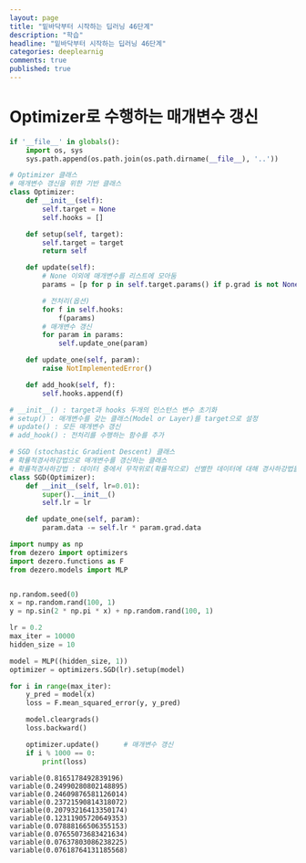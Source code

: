 ```yaml
---
layout: page
title: "밑바닥부터 시작하는 딥러닝 46단계"
description: "학습"
headline: "밑바닥부터 시작하는 딥러닝 46단계"
categories: deeplearnig
comments: true
published: true
---
```

# Optimizer로 수행하는 매개변수 갱신    

```python
if '__file__' in globals():
    import os, sys
    sys.path.append(os.path.join(os.path.dirname(__file__), '..'))
```


```python
# Optimizer 클래스
# 매개변수 갱신을 위한 기반 클래스
class Optimizer:
    def __init__(self):
        self.target = None
        self.hooks = []

    def setup(self, target):
        self.target = target
        return self

    def update(self):
        # None 이외에 매개변수를 리스트에 모아둠
        params = [p for p in self.target.params() if p.grad is not None] # grad 가 None이면 pass

        # 전처리(옵션)
        for f in self.hooks:
            f(params)
        # 매개변수 갱신
        for param in params:
            self.update_one(param)

    def update_one(self, param):
        raise NotImplementedError()

    def add_hook(self, f):
        self.hooks.append(f)

# __init__() : target과 hooks 두개의 인스턴스 변수 초기화
# setup() : 매개변수를 갖는 클래스(Model or Layer)를 target으로 설정
# update() : 모든 매개변수 갱신
# add_hook() : 전처리를 수행하는 함수를 추가
```


```python
# SGD (stochastic Gradient Descent) 클래스 
# 확률적경사하강법으로 매개변수를 갱신하는 클래스
# 확률적경사하강법 : 데이터 중에서 무작위로(확률적으로) 선별한 데이터에 대해 경사하강법을 수행
class SGD(Optimizer):
    def __init__(self, lr=0.01):
        super().__init__()
        self.lr = lr

    def update_one(self, param):
        param.data -= self.lr * param.grad.data
```


```python
import numpy as np
from dezero import optimizers
import dezero.functions as F
from dezero.models import MLP


np.random.seed(0)
x = np.random.rand(100, 1)
y = np.sin(2 * np.pi * x) + np.random.rand(100, 1)

lr = 0.2
max_iter = 10000
hidden_size = 10

model = MLP((hidden_size, 1))
optimizer = optimizers.SGD(lr).setup(model)

for i in range(max_iter):
    y_pred = model(x)
    loss = F.mean_squared_error(y, y_pred)

    model.cleargrads()
    loss.backward()

    optimizer.update()      # 매개변수 갱신
    if i % 1000 == 0:
        print(loss)
```

    variable(0.8165178492839196)
    variable(0.24990280802148895)
    variable(0.24609876581126014)
    variable(0.23721590814318072)
    variable(0.20793216413350174)
    variable(0.12311905720649353)
    variable(0.07888166506355153)
    variable(0.07655073683421634)
    variable(0.07637803086238225)
    variable(0.07618764131185568)
    

